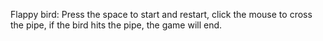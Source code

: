 Flappy bird: Press the space to start and restart, click the mouse to cross the pipe, if the bird hits the pipe, the game will end. 
